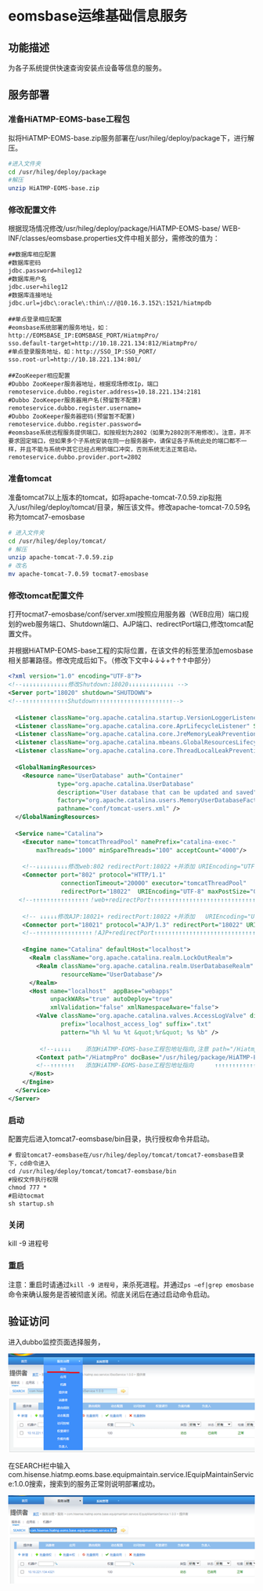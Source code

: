 # eomsbase运维基础信息服务

## 功能描述

为各子系统提供快速查询安装点设备等信息的服务。

## 服务部署

### 准备HiATMP-EOMS-base工程包

拟将HiATMP-EOMS-base.zip服务部署在/usr/hileg/deploy/package下，进行解压。

```sh
#进入文件夹
cd /usr/hileg/deploy/package
#解压
unzip HiATMP-EOMS-base.zip
```

### 修改配置文件

根据现场情况修改/usr/hileg/deploy/package/HiATMP-EOMS-base/ WEB-INF/classes/eomsbase.properties文件中相关部分，需修改的值为：

```properties
##数据库相应配置
#数据库密码
jdbc.password=hileg12
#数据库用户名
jdbc.user=hileg12
#数据库连接地址
jdbc.url=jdbc\:oracle\:thin\://@10.16.3.152\:1521/hiatmpdb

##单点登录相应配置
#eomsbase系统部署的服务地址，如：http://EOMSBASE_IP:EOMSBASE_PORT/HiatmpPro/
sso.default-target=http://10.18.221.134:812/HiatmpPro/
#单点登录服务地址，如：http://SSO_IP:SSO_PORT/
sso.root-url=http://10.18.221.134:801/

##ZooKeeper相应配置
#Dubbo ZooKeeper服务器地址，根据现场修改Ip，端口
remoteservice.dubbo.register.address=10.18.221.134:2181
#Dubbo ZooKeeper服务器用户名(预留暂不配置)
remoteservice.dubbo.register.username=
#Dubbo ZooKeeper服务器密码(预留暂不配置)
remoteservice.dubbo.register.password=
#eomsbase系统远程服务提供端口，如按规划为2802（如果为2802则不用修改）。注意，并不要求固定端口，但如果多个子系统安装在同一台服务器中，请保证各子系统此处的端口都不一样，并且不能与系统中其它已经占用的端口冲突，否则系统无法正常启动。
remoteservice.dubbo.provider.port=2802

```

### 准备tomcat

准备tomcat7以上版本的tomcat，如将apache-tomcat-7.0.59.zip拟拖入/usr/hileg/deploy/tomcat/目录，解压该文件。修改apache-tomcat-7.0.59名称为tomcat7-emosbase

```sh
# 进入文件夹
cd /usr/hileg/deploy/tomcat/
# 解压
unzip apache-tomcat-7.0.59.zip
# 改名
mv apache-tomcat-7.0.59 tocmat7-emosbase
```

### 修改tomcat配置文件

打开tocmat7-emosbase/conf/server.xml按照应用服务器（WEB应用）端口规划的web服务端口、Shutdown端口、AJP端口、redirectPort端口,修改tomcat配置文件。

并根据HiATMP-EOMS-base工程的实际位置，在该文件的<Host>标签里添加emosbase相关部署路径。修改完成后如下。（修改下文中↓↓↓+↑↑↑中部分）

```xml
<?xml version="1.0" encoding="UTF-8"?>
<!--↓↓↓↓↓↓↓↓↓↓↓↓↓修改Shutdown:18020↓↓↓↓↓↓↓↓↓↓↓↓↓ -->
<Server port="18020" shutdown="SHUTDOWN">
<!--↑↑↑↑↑↑↑↑↑↑↑↑↑Shutdown↑↑↑↑↑↑↑↑↑↑↑↑↑↑↑↑↑↑↑↑↑↑-->       
    
  <Listener className="org.apache.catalina.startup.VersionLoggerListener" />
  <Listener className="org.apache.catalina.core.AprLifecycleListener" SSLEngine="on" />
  <Listener className="org.apache.catalina.core.JreMemoryLeakPreventionListener" />
  <Listener className="org.apache.catalina.mbeans.GlobalResourcesLifecycleListener" />
  <Listener className="org.apache.catalina.core.ThreadLocalLeakPreventionListener" />

  <GlobalNamingResources>
    <Resource name="UserDatabase" auth="Container"
              type="org.apache.catalina.UserDatabase"
              description="User database that can be updated and saved"
              factory="org.apache.catalina.users.MemoryUserDatabaseFactory"
              pathname="conf/tomcat-users.xml" />
  </GlobalNamingResources>

  <Service name="Catalina">
    <Executor name="tomcatThreadPool" namePrefix="catalina-exec-" 
        maxThreads="1000" minSpareThreads="100" acceptCount="4000"/>
      
  	<!--↓↓↓↓↓↓↓↓↓修改web:802 redirectPort:18022 +并添加 URIEncoding="UTF-8"↓↓↓↓↓↓↓↓↓-->
    <Connector port="802" protocol="HTTP/1.1" 
               connectionTimeout="20000" executor="tomcatThreadPool" 
               redirectPort="18022"  URIEncoding="UTF-8" maxPostSize="0"/>
   <!--↑↑↑↑↑↑↑↑↑↑↑↑↑↑↑↑！web+redirectPort↑↑↑↑↑↑↑↑↑↑↑↑↑↑↑↑↑↑↑↑↑↑↑↑↑↑↑↑↑↑↑↑↑↑↑↑↑↑-->    

    <!-- ↓↓↓↓↓修改AJP:18021+ redirectPort:18022 +并添加   URIEncoding="UTF-8" ↓↓↓↓↓-->
    <Connector port="18021" protocol="AJP/1.3" redirectPort="18022" URIEncoding="UTF-8"/>
    <!--↑↑↑↑↑↑↑↑↑↑↑↑↑↑↑↑！AJP+redirectPort↑↑↑↑↑↑↑↑↑↑↑↑↑↑↑↑↑↑↑↑↑↑↑↑↑↑↑↑↑↑↑↑↑↑↑↑↑↑--> 
      
    <Engine name="Catalina" defaultHost="localhost">
      <Realm className="org.apache.catalina.realm.LockOutRealm">
        <Realm className="org.apache.catalina.realm.UserDatabaseRealm"
               resourceName="UserDatabase"/>
      </Realm>
      <Host name="localhost"  appBase="webapps"
            unpackWARs="true" autoDeploy="true"
			xmlValidation="false" xmlNamespaceAware="false">
        <Valve className="org.apache.catalina.valves.AccessLogValve" directory="logs"
               prefix="localhost_access_log" suffix=".txt"
               pattern="%h %l %u %t &quot;%r&quot; %s %b" />
          
         <!--↓↓↓↓↓    添加HiATMP-EOMS-base工程包地址指向,注意 path="/HiatmpPro"   ↓↓↓↓↓↓↓↓↓↓↓↓-->
		<Context path="/HiatmpPro" docBase="/usr/hileg/package/HiATMP-EOMS-base" reloadable="false"></Context>
        <!--↑↑↑↑↑↑↑   添加HiATMP-EOMS-base工程包地址指向      ↑↑↑↑↑↑↑↑↑↑↑↑↑↓↓↓--> 
      </Host>
    </Engine>
  </Service>
</Server>

```

### 启动

配置完后进入tomcat7-eomsbase/bin目录，执行授权命令并启动。

```shell
# 假设tomcat7-eomsbase在/usr/hileg/deploy/tomcat/tomcat7-eomsbase目录下，cd命令进入
cd /usr/hileg/deploy/tomcat/tomcat7-eomsbase/bin
#授权文件执行权限
chmod 777 *
#启动tocmat
sh startup.sh
```

### 关闭

kill -9 进程号

### 重启

注意：重启时请通过`kill -9 进程号`，来杀死进程。并通过`ps –ef|grep emosbase`命令来确认服务是否被彻底关闭。彻底关闭后在通过启动命令启动。



## 验证访问

进入dubbo监控页面选择服务，

![img](img/log-dubbo.png)                                                

在SEARCH栏中输入com.hisense.hiatmp.eoms.base.equipmaintain.service.IEquipMaintainService:1.0.0搜索，搜索到的服务正常则说明部署成功。

   ![img](img/eoms-dubbo-server.png)